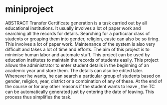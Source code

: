 # miniproject

ABSTRACT 
 Transfer Certificate  generation  is  a  task  carried  out  by  all  educational  institutions. It  usually  involves  a  lot  of  paper  work  and  searching  all  the  records  for  details. Searching  for  a  particular  class  of  students  or  grouping   them  into  gender, religion, caste can also  be  so  tiring. This involves a lot of paper work. Maintenance of the system is also very difficult and takes a lot of time and efforts. The  aim  of  this  project  is  to  minimise human  labor  and automate  stuff. This project can  be  used  by   education institutes to maintain the records of students easily. This project  allows  the  administrator  to  enter  student  details  in  the  beginning  of   an  academic  year  and  store  them. The details  can  also  be  edited  later. Whenever  he wants, he can  search  a  particular  group  of  students  based  on  gender,  religion, year,  district  or  a  combination  of  any  of  these. At  the  end  of  the  course  or  for  any  other  reasons  if   the  student  wants  to   leave  ,  the  TC  can  be  automatically  generated  just  by  entering  the  date  of  leaving.  This process thus simplifies  the  task. 
 
 
